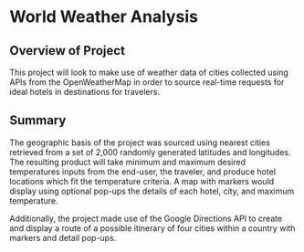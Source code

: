 # World Weather Analysis

## Overview of Project
This project will look to make use of weather data of cities collected using APIs from the OpenWeatherMap in order to source real-time requests for ideal hotels in destinations for travelers. 

## Summary
The geographic basis of the project was sourced using nearest cities retrieved from a set of 2,000 randomly generated latitudes and longitudes. The resulting product will take minimum and maximum desired temperatures inputs from the end-user, the traveler, and produce hotel locations which fit the temperature criteria. A map with markers would display using optional pop-ups the details of each hotel, city, and maximum temperature.

Additionally, the project made use of the Google Directions API to create and display a route of a possible itinerary of four cities within a country with markers and detail pop-ups.